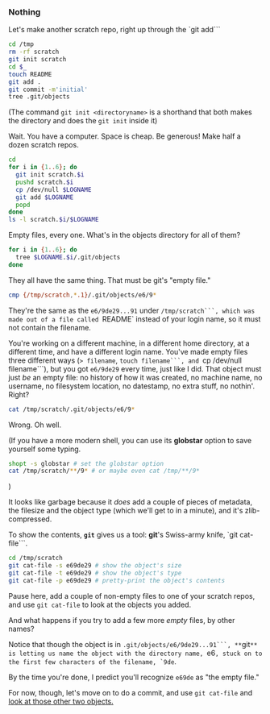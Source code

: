### Nothing

Let's make another scratch repo, right up through the `git add```
```bash
cd /tmp
rm -rf scratch
git init scratch
cd $_
touch README
git add .
git commit -m'initial'
tree .git/objects
```

(The command `git init <directoryname>` is a shorthand
that both makes the directory and does the `git init` inside it)

Wait.
You have a computer.
Space is cheap.
Be generous!
Make half a dozen scratch repos.

```bash
cd
for i in {1..6}; do
  git init scratch.$i
  pushd scratch.$i
  cp /dev/null $LOGNAME
  git add $LOGNAME
  popd
done
ls -l scratch.$i/$LOGNAME
```

Empty files, every one.
What's in the objects directory for all of them?

```bash
for i in {1..6}; do
  tree $LOGNAME.$i/.git/objects
done
```

They all have the same thing. That must be git's "empty file."

```bash
cmp {/tmp/scratch,*.1}/.git/objects/e6/9*
```

They're the same as the `e6/9de29...91` under `/tmp/scratch```,
which was made out of a file called `README` instead of your login name,
so it must not contain the filename.

You're working on a different machine, in a different home directory, at a different time, and have a different login name.
You've made empty files three different ways (```> filename```, `touch filename```, and `cp /dev/null filename```),
but you got `e6/9de29` every time, just like I did. That object must just *be* an empty file:
no history of how it was created, no machine name, no username, no filesystem location, no datestamp, no extra stuff, no nothin'. Right?

```bash
cat /tmp/scratch/.git/objects/e6/9*
```

Wrong. Oh well.

(If you have a more modern shell,
you can use its **globstar** option
to save yourself some typing.

```bash
shopt -s globstar # set the globstar option
cat /tmp/scratch/**/9* # or maybe even cat /tmp/**/9*
```

)

It looks like garbage because it *does* add a couple of pieces of metadata, the filesize and the object type (which we'll get to in a minute), and it's zlib-compressed.

To show the contents, **`git`** gives us a tool: **git**'s Swiss-army knife, `git cat-file```.

```bash
cd /tmp/scratch
git cat-file -s e69de29 # show the object's size
git cat-file -t e69de29 # show the object's type
git cat-file -p e69de29 # pretty-print the object's contents
```

Pause here, add a couple of non-empty files to one of your scratch repos, and use `git cat-file` to look at the objects you added.

And what happens if you try to add a few more *empty* files, by other names?

Notice that though the object is in `.git/objects/e6/9de29...91```,
**`git`** is letting us name the object with the directory name, `e6```, stuck on to the first few characters of the filename, `9de```.

By the time you're done, I predict you'll recognize `e69de` as "the empty file."

For now, though, let's move on to do a commit, and use `git cat-file` and
[look at those other two objects.](https://github.com/jsh/git-internals/blob/new-course/repos/two-new-object-types.md)
